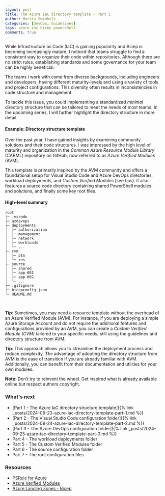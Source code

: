 ```yaml
---
layout: post
title: The Azure IaC directory template - Part 1
author: Martin Swinkels
categories: [DevOps, Guidelines]
tags: azure iac bicep powershell
comments: true
---
```


While Infrastructure as Code (IaC) is gaining popularity and Bicep is becoming increasingly mature, I noticed that teams struggle to find a consistent way to organize their code within repositories. Although there are no strict rules, establishing standards and some governance for your team can be highly beneficial.

The teams I work with come from diverse backgrounds, including engineers and developers, having different maturity-levels and using a variety of tools and project configurations. This diversity often results in inconsistencies in code structure and management.

To tackle this issue, you could implementing a standardized _minimal_ directory structure that can be tailored to meet the needs of most teams. In the upcoming series, I will further highlight the directory structure in more detail.

#### Example: Directory structure template

Over the past year, I have gained insights by examining community solutions and their code structures. I was impressed by the high level of maturity and organization in the _Common Azure Resource Module Library_ (CARML) repository on GitHub, now referred to as _Azure Verified Modules_ (AVM).

This template is primarily inspired by the AVM community and offers a foundational setup for Visual Studio Code and Azure DevOps directories, workload deployments, and _Custom Verified Modules_ (see tips). It also features a source code directory containing shared PowerShell modules and solutions, and finally some key root files.

#### High-level summary

```pre
root
├─ .vscode
├─ azdevops
├─ deployments
│  ├─ authorization
│  ├─ management
│  ├─ network
│  ├─ workloads
│  └─ ...
├─ cvm
│  ├─ ptn
│  └─ res
├─ source
│  ├─ shared
│  ├─ app-001
│  ├─ app-002
│  └─ ...
├─ .gitignore
├─ bicepconfig.json
└─ README.md
```

<br>

<div class="tip">
    <p><strong>Tip</strong>: Sometimes, you may need a resource template without the overhead of an Azure Verified Module (AVM). For instance, if you are deploying a simple Azure Storage Account and do not require the additional features and configurations provided by an AVM, you can create a <i>Custom Verified Module (CVM)</i> tailored to your specific needs, still using the guidelines and directory structure from AVM.</p>
</div>

<div class="tip">
    <p><strong>Tip</strong>: This approach allows you to streamline the deployment process and reduce complexity. The advantage of adopting the directory structure from AVM is the ease of transition if you are already familiar with AVM. Additionally, you can benefit from their documentation and utilities for your own modules.</p>
</div>

<div class="note">
    <p><strong>Note</strong>: Don't try to reinvent the wheel. Get inspired what is already available online but respect authors copyright.</p>
</div>

### What's next

- [Part 1 - The Azure IaC directory structure template]({% link _posts/2024-09-23-azure-iac-directory-template-part-1.md %})
- [Part 2 - The Visual Studio Code configuration folder]({% link _posts/2024-09-24-azure-iac-directory-template-part-2.md %})
- [Part 3 - The Azure DevOps configuration folder]({% link _posts/2024-09-25-azure-iac-directory-template-part-3.md %})
- Part 4 - The workload deployments folder
- Part 5 - The Custom Verified Modules folder
- Part 6 - The source configuration folder
- Part 7 - The root configuration files

<!-- omit from toc -->
### Resources

- <a href="https://azure.github.io/PSRule.Rules.Azure" target="_blanc">PSRule for Azure</a>
- <a href="https://azure.github.io/Azure-Verified-Modules/" target="_blanc">Azure Verified Modules</a>
- <a href="https://github.com/Azure/ALZ-Bicep" target="_blanc">Azure Landing Zones - Bicep</a>
